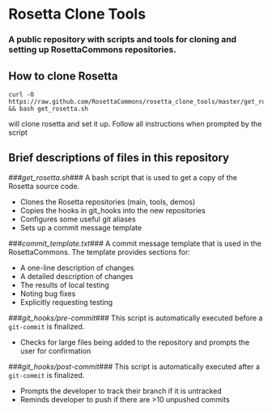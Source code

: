 Rosetta Clone Tools
===================
### A public repository with scripts and tools for cloning and setting up RosettaCommons repositories. 

How to clone Rosetta
--------------------
```
curl -O https://raw.github.com/RosettaCommons/rosetta_clone_tools/master/get_rosetta.sh && bash get_rosetta.sh
```
will clone rosetta and set it up.  Follow all instructions when prompted by the script

Brief descriptions of files in this repository
----------------------------------------------

###*get_rosetta.sh*###
A bash script that is used to get a copy of the Rosetta source code.
* Clones the Rosetta repositories (main, tools, demos)
* Copies the hooks in git_hooks into the new repositories
* Configures some useful git aliases
* Sets up a commit message template

###*commit_template.txt*###
A commit message template that is used in the RosettaCommons. The template provides sections for: 
* A one-line description of changes
* A detailed description of changes
* The results of local testing
* Noting bug fixes 
* Explicitly requesting testing

###*git_hooks/pre-commit*###
This script is automatically executed before a `git-commit` is finalized.   
* Checks for large files being added to the repository and prompts the user for confirmation

###*git_hooks/post-commit*###
This script is automatically executed after a `git-commit` is finalized.
* Prompts the developer to track their branch if it is untracked 
* Reminds developer to push if there are >10 unpushed commits

